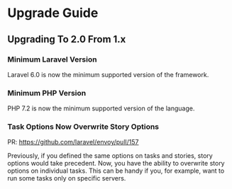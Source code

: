 # Upgrade Guide

## Upgrading To 2.0 From 1.x

### Minimum Laravel Version

Laravel 6.0 is now the minimum supported version of the framework.

### Minimum PHP Version

PHP 7.2 is now the minimum supported version of the language.

### Task Options Now Overwrite Story Options

PR: https://github.com/laravel/envoy/pull/157

Previously, if you defined the same options on tasks and stories, story options would take precedent. Now, you have the ability to overwrite story options on individual tasks. This can be handy if you, for example, want to run some tasks only on specific servers.
